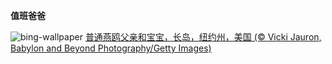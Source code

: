 
**值班爸爸**

![bing-wallpaper](https://www.bing.com/th?id=OHR.TernFather_ZH-CN1860589914_1920x1080.jpg)
[普通燕鸥父亲和宝宝，长岛，纽约州，美国 (© Vicki Jauron, Babylon and Beyond Photography/Getty Images)](https://www.bing.com/search?q=%E7%88%B6%E4%BA%B2%E8%8A%82&amp;form=hpcapt&amp;mkt=zh-cn)
  
